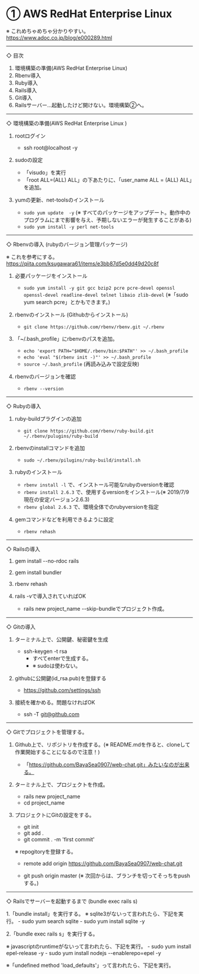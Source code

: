 # ① AWS RedHat Enterprise Linux 
※ これめちゃめちゃ分かりやすい。
https://www.adoc.co.jp/blog/e000289.html

----------------------------------------------------------------------------------------
◇ 目次

1. 環境構築の準備(AWS RedHat Enterprise Linux)
2. Rbenv導入
3. Ruby導入
4. Rails導入
5. Git導入
6. Railsサーバー...起動したけど開けない。環境構築②へ。

----------------------------------------------------------------------------------------
◇ 環境構築の準備(AWS RedHat Enterprise Linux ) 

1. rootログイン
   - ssh root@localhost -y

2. sudoの設定
   - 「visudo」を実行
   - 「root ALL=(ALL) ALL」の下あたりに、「user_name ALL = (ALL) ALL」を追加。

3. yumの更新、net-toolsのインストール
   - `sudo yum update  -y` (※ すべてのパッケージをアップデート。動作中のプログラムにまで影響を与え、予期しないエラーが発生することがある)
   - `sudo yum install -y perl net-tools`

----------------------------------------------------------------------------------------
◇ Rbenvの導入 (rubyのバージョン管理パッケージ)

※ これを参考にする。
https://qiita.com/ksugawara61/items/e3bb87d5e0dd49d20c8f


1. 必要パッケージをインストール
   - `sudo yum install -y git gcc bzip2 pcre pcre-devel openssl openssl-devel readline-devel telnet libaio zlib-devel`
   (※「sudo yum search pcre」とかもできます。)

2. rbenvのインストール (Githubからインストール)
   - `git clone https://github.com/rbenv/rbenv.git ~/.rbenv`

3. 「~/.bash_profile」にrbenvのパスを追加。
   - `echo 'export PATH="$HOME/.rbenv/bin:$PATH"' >> ~/.bash_profile`
   - `echo 'eval "$(rbenv init -)"' >> ~/.bash_profile`
   - `source ~/.bash_profile`  (再読み込みで設定反映)

4. rbenvのバージョンを確認
   - `rbenv --version`


----------------------------------------------------------------------------------------
◇ Rubyの導入


1. ruby-buildプラグインの追加
   - `git clone https://github.com/rbenv/ruby-build.git ~/.rbenv/pulugins/ruby-build`

2. rbenvのinstallコマンドを追加
   - `sudo ~/.rbenv/pilugins/ruby-build/install.sh`

3. rubyのインストール
   - `rbenv install -l`    で、インストール可能なrubyのversionを確認
   - `rbenv install 2.6.3` で、使用するversionをインストール(※ 2019/7/9現在の安定バージョン2.6.3)
   - `rbenv global 2.6.3`  で、環境全体でのrubyversionを指定

4. gemコマンドなどを利用できるように設定
   - `rbenv rehash`

----------------------------------------------------------------------------------------
◇ Railsの導入

1. gem install --no-rdoc rails

2. gem install bundler

3. rbenv rehash

4. rails -vで導入されていればOK
   - rails new project_name --skip-bundleでプロジェクト作成。

----------------------------------------------------------------------------------------
◇ Gitの導入

1. ターミナル上で、公開鍵、秘密鍵を生成
   - ssh-keygen -t rsa
     - すべてenterで生成する。
     - ※ sudoは使わない。

2. githubに公開鍵(id_rsa.pub)を登録する
   - https://github.com/settings/ssh

3. 接続を確かめる。問題なければOK
   - ssh -T git@github.com


----------------------------------------------------------------------------------------
◇ Gitでプロジェクトを管理する。

1. Github上で、リポジトリを作成する。(※ README.mdを作ると、cloneして作業開始することになるので注意！)
   - 「https://github.com/BayaSea0907/web-chat.git」みたいなのが出来る。

2. ターミナル上で、プロジェクトを作成。
   - rails new project_name
   - cd project_name

3. プロジェクトにGitの設定をする。
   - git init
   - git add .
   - git commit . -m 'first commit'
   
   ※ repogitoryを登録する。
   - remote add origin https://github.com/BayaSea0907/web-chat.git

   - git push origin master (※ 次回からは、ブランチを切ってそっちをpushする。)


----------------------------------------------------------------------------------------
◇ Railsでサーバーを起動するまで (bundle exec rails s)


1.「bundle install」を実行する。
   ※ sqlite3がないって言われたら、下記を実行。
      - sudo yum search sqlite
      - sudo yum install sqlite -y


2.「bundle exec rails s」を実行する。

   ※ javascriptのruntimeがないって言われたら、下記を実行。
     - sudo yum install epel-release -y
     - sudo yum install nodejs --enablerepo=epel -y


   ※「undefined method 'load_defaults'」って言われたら、下記を実行。
